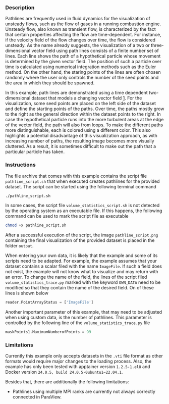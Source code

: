 ### Description ###
Pathlines are frequently used in fluid dynamics for the visualization of unsteady flows, such as the flow of gases in a running combustion engine.
Unsteady flow, also known as transient flow, is characterized by the fact that certain properties affecting the flow are time-dependent.
For instance, if the velocity field of the flow changes over time, the flow is considered unsteady.
As the name already suggests, the visualization of a two or three-dimensional vector field using path lines consists of a finite number set of lines.
Each line shows the path of a hypothetical particle whose movement is determined by the given vector field.
The position of such a particle over time is calculated using numerical integration methods such as the Euler method.
On the other hand, the staring points of the lines are often chosen randomly where the user only controls the number of the seed points and the area in which they should be spawned.

<!--In comparison to stream lines which also visualize a dataset using lines, 
The computation of pathlines makes only sense if the given dataset is time-depenedent.
Otherwise they are identical to steamlines.-->

In this example, path lines are demonstrated using a time dependent two-dimensional dataset that models a changing vector field [1](#reference_dataset).
For the visualization, some seed points are placed on the left side of the dataset and define the starting points of the paths.
Over time, the paths mostly grow to the right as the general direction within the dataset points to the right.
In case the hypothetical particle runs into the more turbulent areas at the edge of the vector field, the path will also from loops.
To make the different paths more distinguishable, each is colored using a different color.
This also highlights a potential disadvantage of this visualization approach, as with increasing number of paths, the resulting image becomes more visually cluttered.
As a result, it is sometimes difficult to make out the path that a particular particle has taken.

### Instructions ###
The file archive that comes with this example contains the script file `pathline_script.sh` that when executed creates pathlines for the provided dataset.
The script can be started using the following terminal command
```bash
./pathline_script.sh
```
In some cases, the script file `volume_statistics_script.sh` is not detected by the operating system as an executable file.
If this happens, the following command can be used to mark the script file as executable
```bash
chmod +x pathline_script.sh
```
After a successful execution of the script, the image `pathline_script.png` containing the final visualization of the provided dataset is placed in the folder `output`. 

When entering your own data, it is likely that the example and some of its scripts need to be adapted.
For example, the example assumes that your dataset contains a scalar filed with the name `ImageFile`.
If such a field does not exist, the example will not know what to visualize and may return with an error.
To change the name of the field, the lines of the script filed `volume_statistics_trace.py` marked with the keyword `OWN_DATA` need to be modified so that they contain the name of the desired field.
On of these lines is shown below
```python
reader.PointArrayStatus = ['ImageFile']
```
Another important parameter of this example, that may need to be adjusted when using custom data, is the number of pathlines.
This parameter is controlled by the following line of the `volume_statistics_trace.py` file
```python
maskPoints1.MaximumNumberofPoints = 99
```

### Limitations ###
Currently this example only accepts datasets in the `.vti` file format as other formats would require major changes to the loading process.
Also, the example has only been tested with apptainer version `1.2.5-1.el8` and Docker version `24.0.5, build 24.0.5-0ubuntu1~22.04.1`.

Besides that, there are additionally the following limitations:
- Pathlines using multiple MPI ranks are currently not always correctly connected in ParaView.
